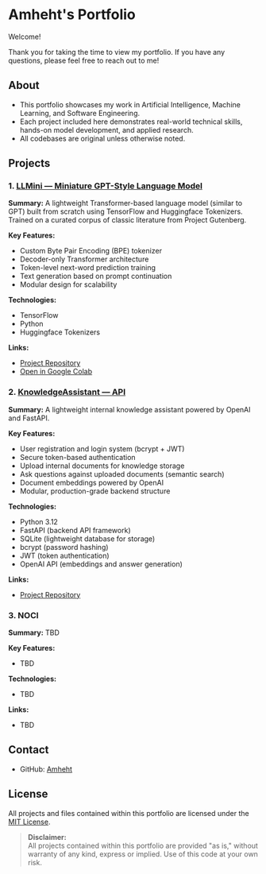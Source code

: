 # Amheht's Portfolio

Welcome!  

Thank you for taking the time to view my portfolio. If you have any questions, please feel free to reach out to me!


## About

- This portfolio showcases my work in Artificial Intelligence, Machine Learning, and Software Engineering.
- Each project included here demonstrates real-world technical skills, hands-on model development, and applied research.
- All codebases are original unless otherwise noted.


## Projects

### 1. [LLMini — Miniature GPT-Style Language Model](/LLMini)

**Summary:**
A lightweight Transformer-based language model (similar to GPT) built from scratch using TensorFlow and Huggingface Tokenizers.
Trained on a curated corpus of classic literature from Project Gutenberg.

**Key Features:**
- Custom Byte Pair Encoding (BPE) tokenizer
- Decoder-only Transformer architecture
- Token-level next-word prediction training
- Text generation based on prompt continuation
- Modular design for scalability

**Technologies:**  
- TensorFlow
- Python
- Huggingface Tokenizers

**Links:**
- [Project Repository](./LLMini)
- [Open in Google Colab](https://colab.research.google.com/github/Amheht/Portfolio/blob/main/LLMini/colab_notebook.ipynb)

### 2. [KnowledgeAssistant — API](/KnowledgeAssistant)

**Summary:**
A lightweight internal knowledge assistant powered by OpenAI and FastAPI.

**Key Features:**
- User registration and login system (bcrypt + JWT)
- Secure token-based authentication
- Upload internal documents for knowledge storage
- Ask questions against uploaded documents (semantic search)
- Document embeddings powered by OpenAI
- Modular, production-grade backend structure

**Technologies:**  
- Python 3.12
- FastAPI (backend API framework)
- SQLite (lightweight database for storage)
- bcrypt (password hashing)
- JWT (token authentication)
- OpenAI API (embeddings and answer generation)

**Links:**
- [Project Repository](./KnowledgeAssistant)

### 3. NOCI

**Summary:**
TBD

**Key Features:**
- TBD

**Technologies:**  
- TBD

**Links:**
- TBD

  
## Contact

- GitHub: [Amheht](https://github.com/Amheht)

## License

All projects and files contained within this portfolio are licensed under the [MIT License](./LICENSE).

> **Disclaimer:**  
> All projects contained within this portfolio are provided "as is," without warranty of any kind, express or implied.
> Use of this code at your own risk.

